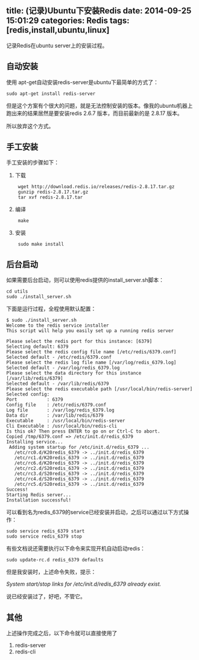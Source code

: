 title: (记录)Ubuntu下安装Redis
date: 2014-09-25 15:01:29
categories: Redis
tags: [redis,install,ubuntu,linux]
---

记录Redis在ubuntu server上的安装过程。

<!--more-->

##  自动安装

使用 apt-get自动安装redis-server是ubuntu下最简单的方式了：

	sudo apt-get install redis-server

但是这个方案有个很大的问题，就是无法控制安装的版本。像我的ubuntu机器上跑出来的结果居然是要安装redis 2.6.7 版本，而目前最新的是 2.8.17 版本。

所以放弃这个方式。

## 手工安装

手工安装的步骤如下：

1. 下载

		wget http://download.redis.io/releases/redis-2.8.17.tar.gz
		gunzip redis-2.8.17.tar.gz
		tar xvf redis-2.8.17.tar

2. 编译

		make

3. 安装

		sudo make install

## 后台启动

如果需要后台启动，则可以使用redis提供的install_server.sh脚本：

	cd utils
	sudo ./install_server.sh

下面是运行过程，全程使用默认配置：

	$ sudo ./install_server.sh
	Welcome to the redis service installer
	This script will help you easily set up a running redis server
	
	Please select the redis port for this instance: [6379]
	Selecting default: 6379
	Please select the redis config file name [/etc/redis/6379.conf]
	Selected default - /etc/redis/6379.conf
	Please select the redis log file name [/var/log/redis_6379.log]
	Selected default - /var/log/redis_6379.log
	Please select the data directory for this instance [/var/lib/redis/6379]
	Selected default - /var/lib/redis/6379
	Please select the redis executable path [/usr/local/bin/redis-server]
	Selected config:
	Port           : 6379
	Config file    : /etc/redis/6379.conf
	Log file       : /var/log/redis_6379.log
	Data dir       : /var/lib/redis/6379
	Executable     : /usr/local/bin/redis-server
	Cli Executable : /usr/local/bin/redis-cli
	Is this ok? Then press ENTER to go on or Ctrl-C to abort.
	Copied /tmp/6379.conf => /etc/init.d/redis_6379
	Installing service...
	 Adding system startup for /etc/init.d/redis_6379 ...
	   /etc/rc0.d/K20redis_6379 -> ../init.d/redis_6379
	   /etc/rc1.d/K20redis_6379 -> ../init.d/redis_6379
	   /etc/rc6.d/K20redis_6379 -> ../init.d/redis_6379
	   /etc/rc2.d/S20redis_6379 -> ../init.d/redis_6379
	   /etc/rc3.d/S20redis_6379 -> ../init.d/redis_6379
	   /etc/rc4.d/S20redis_6379 -> ../init.d/redis_6379
	   /etc/rc5.d/S20redis_6379 -> ../init.d/redis_6379
	Success!
	Starting Redis server...
	Installation successful!

可以看到名为redis_6379的service已经安装并启动，之后可以通过以下方式操作：

	sudo service redis_6379 start
	sudo service redis_6379 stop

有些文档说还需要执行以下命令来实现开机自动启动redis：

	sudo update-rc.d redis_6379 defaults

但是我安装时，上述命令失败，提示：

*System start/stop links for /etc/init.d/redis_6379 already exist.*

说已经安装过了，好吧，不管它。

## 其他

上述操作完成之后，以下命令就可以直接使用了

1. redis-server
2. redis-cli

